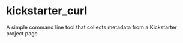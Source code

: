 kickstarter_curl
================

A simple command line tool that collects metadata from a Kickstarter project page. 
